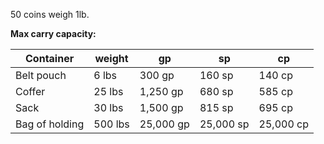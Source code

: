 50 coins weigh 1lb.

**Max carry capacity:** 

| Container      | weight  | gp        | sp        | cp        |
| -------------- | ------- | --------- | --------- | --------- |
| Belt pouch     | 6 lbs   | 300 gp    | 160 sp    | 140 cp    |
| Coffer         | 25 lbs  | 1,250 gp  | 680 sp    | 585 cp    |
| Sack           | 30 lbs  | 1,500 gp  | 815 sp    | 695 cp    |
| Bag of holding | 500 lbs | 25,000 gp | 25,000 sp | 25,000 cp |
